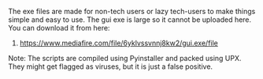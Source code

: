 The exe files are made for non-tech users or lazy tech-users to make things simple and easy to use.
The gui exe is large so it cannot be uploaded here. You can download it from here:

1. https://www.mediafire.com/file/6yklvssvnnj8kw2/gui.exe/file

Note: The scripts are compiled using Pyinstaller and packed using UPX. They might get flagged as viruses, but it is just a false positive.
